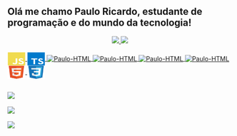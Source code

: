 ## Olá me chamo Paulo Ricardo, estudante de programação e do mundo da tecnologia!
<div align="center">
  <a href="https://github.com/Pauloricardo2019">
  <img height="180em" src="https://github-readme-stats.vercel.app/api?username=Pauloricardo2019&show_icons=true&theme=dark&include_all_commits=true&count_private=true"/>
  <img height="180em" src="https://github-readme-stats.vercel.app/api/top-langs/?username=Pauloricardo2019&layout=compact&langs_count=7&theme=dark"/>
</div>
<div style="display: inline_block"><br>
  <img align="center" alt="Paulo-Js" height="30" width="40" src="https://raw.githubusercontent.com/devicons/devicon/master/icons/javascript/javascript-plain.svg">
  <img align="center" alt="Paulo-Ts" height="30" width="40" src="https://raw.githubusercontent.com/devicons/devicon/master/icons/typescript/typescript-plain.svg">
  <img align="center" alt="Paulo-HTML" height="30" width="40" src="https://cdn.jsdelivr.net/gh/devicons/devicon/icons/nodejs/nodejs-original.svg" />
 <img align="center" alt="Paulo-HTML" height="30" width="40" src="https://cdn.jsdelivr.net/gh/devicons/devicon/icons/mongodb/mongodb-original.svg" />
  <img align="center" alt="Paulo-HTML" height="30" width="40" src="https://upload.wikimedia.org/wikipedia/commons/0/05/Go_Logo_Blue.svg" />
  <img align="center" alt="Paulo-HTML" height="30" width="40" src="https://www.google.com/url?sa=i&url=https%3A%2F%2Fcommons.wikimedia.org%2Fwiki%2FFile%3APython-logo-notext.svg&psig=AOvVaw1E5_AJzwQDxJPtbem9nDjV&ust=1648142543084000&source=images&cd=vfe&ved=0CAgQjRxqFwoTCJCm0cjf3PYCFQAAAAAdAAAAABAD" />


  <img align="center" alt="Paulo-HTML" height="30" width="40" src="https://raw.githubusercontent.com/devicons/devicon/master/icons/html5/html5-original.svg">
  <img align="center" alt="Paulo-CSS" height="30" width="40" src="https://raw.githubusercontent.com/devicons/devicon/master/icons/css3/css3-original.svg">

</div>
  
  ##
 
<div> 
 
  <a href="https://instagram.com/paulo_ric19" target="_blank"><img src="https://img.shields.io/badge/-Instagram-%23E4405F?style=for-the-badge&logo=instagram&logoColor=white" target="_blank"></a>
 	
  
  <a href = "mailto:pauloric19@hotmail.com"><img src="https://img.shields.io/badge/-Gmail-%23333?style=for-the-badge&logo=gmail&logoColor=white" target="_blank"></a>
  
  <a href="https://www.linkedin.com/in/paulo-ricardo-santos-3a557a208/" target="_blank"><img src="https://img.shields.io/badge/-LinkedIn-%230077B5?style=for-the-badge&logo=linkedin&logoColor=white" target="_blank"></a> 
 
</div>
